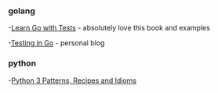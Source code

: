 ### golang

-[Learn Go with Tests](https://quii.gitbook.io/learn-go-with-tests/) - absolutely love this book and examples

-[Testing in Go](https://ieftimov.com/categories/testing-in-go/) - personal blog

### python

-[Python 3 Patterns, Recipes and Idioms](https://python-3-patterns-idioms-test.readthedocs.io/en/latest/index.html) 
